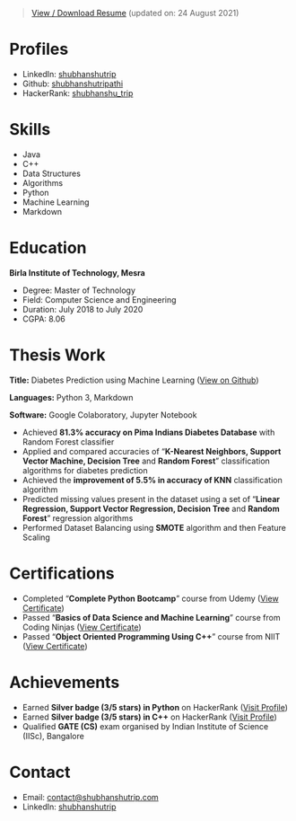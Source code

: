 >[View / Download Resume](/Documents/Shubhanshu%20Tripathi%20Resume.pdf) (updated on: 24 August 2021)

# Profiles
- LinkedIn: [shubhanshutrip](https://www.linkedin.com/in/shubhanshutrip)
- Github: [shubhanshutripathi](https://github.com/shubhanshutripathi)
- HackerRank: [shubhanshu_trip](https://www.hackerrank.com/shubhanshu_trip)

# Skills
- Java
- C++
- Data Structures
- Algorithms
- Python
- Machine Learning
- Markdown

# Education
**Birla Institute of Technology, Mesra**
- Degree: Master of Technology
- Field: Computer Science and Engineering
- Duration: July 2018 to July 2020
- CGPA: 8.06

# Thesis Work

**Title:** Diabetes Prediction using Machine Learning ([View on Github](https://github.com/ShubhanshuTripathi/Diabetes-Prediction))

**Languages:** Python 3, Markdown

**Software:** Google Colaboratory, Jupyter Notebook
-	Achieved **81.3% accuracy on Pima Indians Diabetes Database** with Random Forest classifier
-	Applied and compared accuracies of “**K-Nearest Neighbors, Support Vector Machine, Decision Tree** and **Random Forest**” classification algorithms for diabetes prediction
-	Achieved the **improvement of 5.5% in accuracy of KNN** classification algorithm
-	Predicted missing values present in the dataset using a set of “**Linear Regression, Support Vector Regression, Decision Tree** and **Random Forest**” regression algorithms
- Performed Dataset Balancing using **SMOTE** algorithm and then Feature Scaling

# Certifications
- Completed “**Complete Python Bootcamp**” course from Udemy ([View Certificate](https://www.udemy.com/certificate/UC-8406f3da-58cb-4c48-ae37-acde960790fd))
- Passed “**Basics of Data Science and Machine Learning**” course from Coding Ninjas ([View Certificate](http://students.codingninjas.com/verify/65b6af5ee928bb1c))
- Passed “**Object Oriented Programming Using C++**” course from NIIT ([View Certificate](/Documents/ST%20CPP%20Certificate%20(NIIT).pdf))

# Achievements
- Earned **Silver badge (3/5 stars) in Python** on HackerRank ([Visit Profile](https://www.hackerrank.com/shubhanshu_trip))
- Earned **Silver badge (3/5 stars) in C++** on HackerRank ([Visit Profile](https://www.hackerrank.com/shubhanshu_trip))
- Qualified **GATE (CS)** exam organised by Indian Institute of Science (IISc), Bangalore

# Contact
- Email: [contact@shubhanshutrip.com](mailto:contact@shubhanshutrip.com)
- LinkedIn: [shubhanshutrip](https://www.linkedin.com/in/shubhanshutrip)

